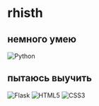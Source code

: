 # rhisth

<h2>немного умею</h2>

![Python](https://img.shields.io/badge/python-3670A0?style=for-the-badge&logo=python&logoColor=ffdd54)

<h2>пытаюсь выучить</h2>

![Flask](https://img.shields.io/badge/flask-%23000.svg?style=for-the-badge&logo=flask&logoColor=white)
![HTML5](https://img.shields.io/badge/html5-%23E34F26.svg?style=for-the-badge&logo=html5&logoColor=white)
![CSS3](https://img.shields.io/badge/css3-%231572B6.svg?style=for-the-badge&logo=css3&logoColor=white)
